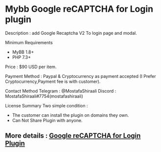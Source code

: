 # Mybb Google reCAPTCHA for Login plugin

Description : add Google Recaptcha V2 To login page and modal.

Minimum Requirements
   * MyBB 1.8+
   * PHP 7.3+
 

Price : $90 USD per item.

Payment Method : Paypal  & Cryptocurrency as payment accepted (I Prefer Cryptocurrency,Payment fee is with customer).

Contact Method
Telegram : @MostafaShiraali
Discord : MostafaShiraali#7754(mostafashiraali)

License Summary
Two simple condition :
- The customer can install the plugin on domains they own.
- Can Not Share Plugin with anyone.


## More details : [Google reCAPTCHA for Login Plugin](https://community.mybb.com/thread-234332.html)
